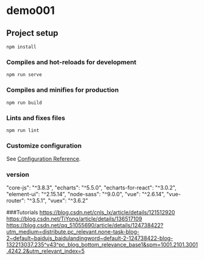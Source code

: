 # demo001

## Project setup
```
npm install
```

### Compiles and hot-reloads for development
```
npm run serve
```

### Compiles and minifies for production
```
npm run build
```

### Lints and fixes files
```
npm run lint
```

### Customize configuration
See [Configuration Reference](https://cli.vuejs.org/config/).


### version
"core-js": "^3.8.3",
"echarts": "^5.5.0",
"echarts-for-react": "^3.0.2",
"element-ui": "^2.15.14",
"node-sass": "^9.0.0",
"vue": "^2.6.14",
"vue-router": "^3.5.1",
"vuex": "^3.6.2"

###Tutorials
https://blog.csdn.net/cnls_lx/article/details/121512920
https://blog.csdn.net/TiYong/article/details/136517109
https://blog.csdn.net/qq_51055690/article/details/124738422?utm_medium=distribute.pc_relevant.none-task-blog-2~default~baidujs_baidulandingword~default-2-124738422-blog-132213037.235^v43^pc_blog_bottom_relevance_base1&spm=1001.2101.3001.4242.2&utm_relevant_index=5

